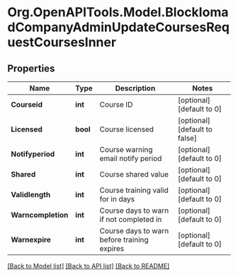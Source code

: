 # Org.OpenAPITools.Model.BlockIomadCompanyAdminUpdateCoursesRequestCoursesInner

## Properties

Name | Type | Description | Notes
------------ | ------------- | ------------- | -------------
**Courseid** | **int** | Course ID | [optional] [default to 0]
**Licensed** | **bool** | Course licensed | [optional] [default to false]
**Notifyperiod** | **int** | Course warning email notify period | [optional] [default to 0]
**Shared** | **int** | Course shared value | [optional] [default to 0]
**Validlength** | **int** | Course training valid for in days | [optional] [default to 0]
**Warncompletion** | **int** | Course days to warn if not completed in | [optional] [default to 0]
**Warnexpire** | **int** | Course days to warn before training expires | [optional] [default to 0]

[[Back to Model list]](../README.md#documentation-for-models) [[Back to API list]](../README.md#documentation-for-api-endpoints) [[Back to README]](../README.md)

